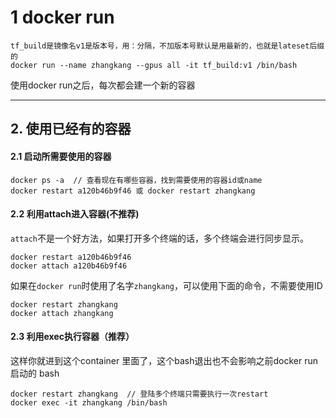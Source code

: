 



# 1 docker run

```shell
tf_build是镜像名v1是版本号，用：分隔，不加版本号默认是用最新的，也就是lateset后缀的
docker run --name zhangkang --gpus all -it tf_build:v1 /bin/bash
```



使用docker run之后，每次都会建一个新的容器



-------

## 2. 使用已经有的容器

#### 2.1 启动所需要使用的容器

```shell
docker ps -a  // 查看现在有哪些容器，找到需要使用的容器id或name
docker restart a120b46b9f46 或 docker restart zhangkang
```



#### 2.2 利用attach进入容器(不推荐)

`attach`不是一个好方法，如果打开多个终端的话，多个终端会进行同步显示。

```shell
docker restart a120b46b9f46
docker attach a120b46b9f46
```



如果在`docker run`时使用了名字`zhangkang`，可以使用下面的命令，不需要使用ID

```shell
docker restart zhangkang
docker attach zhangkang
```



#### 2.3 利用exec执行容器（推荐）

这样你就进到这个container 里面了，这个bash退出也不会影响之前docker run 启动的 bash

```shell
docker restart zhangkang  // 登陆多个终端只需要执行一次restart
docker exec -it zhangkang /bin/bash
```



